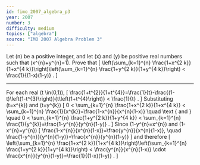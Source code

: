 ```yaml
---
id: fimo_2007_algebra_p3
year: 2007
number: 3
difficulty: medium
topics: ["algebra"]
source: "IMO 2007 Algebra Problem 3"
---
```


Let \(n\) be a positive integer, and let \(x\) and \(y\) be positive real numbers such that \(x^{n}+y^{n}=1\). Prove that
\[
\left(\sum_{k=1}^{n} \frac{1+x^{2 k}}{1+x^{4 k}}\right)\left(\sum_{k=1}^{n} \frac{1+y^{2 k}}{1+y^{4 k}}\right) < \frac{1}{(1-x)(1-y)} .
\]

---
For each real \(t \in(0,1)\),
\[
\frac{1+t^{2}}{1+t^{4}}=\frac{1}{t}-\frac{(1-t)\left(1-t^{3}\right)}{t\left(1+t^{4}\right)} < \frac{1}{t} .
\]
Substituting \(t=x^{k}\) and \(t=y^{k}\)
\[
0 < \sum_{k=1}^{n} \frac{1+x^{2 k}}{1+x^{4 k}} < \sum_{k=1}^{n} \frac{1}{x^{k}}=\frac{1-x^{n}}{x^{n}(1-x)} \quad \text { and } \quad 0 < \sum_{k=1}^{n} \frac{1+y^{2 k}}{1+y^{4 k}} < \sum_{k=1}^{n} \frac{1}{y^{k}}=\frac{1-y^{n}}{y^{n}(1-y)} .
\]
Since \(1-y^{n}=x^{n}\) and \(1-x^{n}=y^{n}\)
\[
\frac{1-x^{n}}{x^{n}(1-x)}=\frac{y^{n}}{x^{n}(1-x)}, \quad \frac{1-y^{n}}{y^{n}(1-y)}=\frac{x^{n}}{y^{n}(1-y)}
\]
and therefore
\[
\left(\sum_{k=1}^{n} \frac{1+x^{2 k}}{1+x^{4 k}}\right)\left(\sum_{k=1}^{n} \frac{1+y^{2 k}}{1+y^{4 k}}\right) < \frac{y^{n}}{x^{n}(1-x)} \cdot \frac{x^{n}}{y^{n}(1-y)}=\frac{1}{(1-x)(1-y)} .
\]
